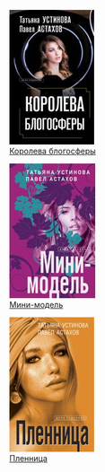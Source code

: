 ![](Королева%20блогосферы.jpg)  
[Королева блогосферы](Королева%20блогосферы.md)

![](Мини-модель.jpg)  
[Мини-модель](Мини-модель.md)

![](Пленница.jpg)  
[Пленница](Пленница.md)
